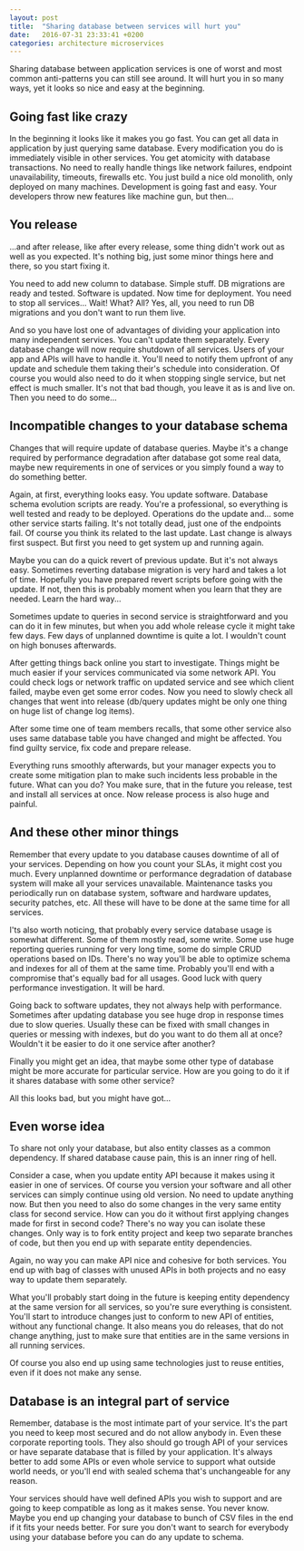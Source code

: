 ```yaml
---
layout: post
title:  "Sharing database between services will hurt you"
date:   2016-07-31 23:33:41 +0200
categories: architecture microservices
---
```



Sharing database between application services is one of worst and most common anti-patterns you can still see around.
It will hurt you in so many ways, yet it looks so nice and easy at the beginning.

## Going fast like crazy

In the beginning it looks like it makes you go fast. You can get all data in application by just querying same database. Every modification you do is immediately visible in other services. You get atomicity with database transactions. No need to really handle things like network failures, endpoint unavailability, timeouts, firewalls etc. You just build a nice old monolith, only deployed on many machines. Development is going fast and easy. Your developers throw new features like machine gun, but then...

## You release

...and after release, like after every release, some thing didn't work out as well as you expected. It's nothing big, just some minor things here and there, so you start fixing it.

You need to add new column to database. Simple stuff. DB migrations are ready and tested. Software is updated. Now time for deployment. You need to stop all services... Wait! What? All? Yes, all, you need to run DB migrations and you don't want to run them live.

And so you have lost one of advantages of dividing your application into many independent services. You can't update them separately. Every database change will now require shutdown of all services. Users of your app and APIs will have to handle it. You'll need to notify them upfront of any update and schedule them taking their's schedule into consideration. Of course you would also need to do it when stopping single service, but net effect is much smaller. It's not that bad though, you  leave it as is and live on. Then you need to do some...

## Incompatible changes to your database schema

Changes that will require update of database queries. Maybe it's a change required by performance degradation after database got some real data, maybe new requirements in one of services or you simply found a way to do something better.

Again, at first, everything looks easy. You update software. Database schema evolution scripts are ready. You're a professional, so everything is well tested and ready to be deployed. Operations do the update and... some other service starts failing. It's not totally dead, just one of the endpoints fail.
Of course you think its related to the last update. Last change is always first suspect. But first you need to get system up and running again.

Maybe you can do a quick revert of previous update. But it's not always easy. Sometimes reverting database migration is very hard and takes a lot of time. Hopefully you have prepared revert scripts before going with the update. If not, then this is probably moment when you learn that they are needed. Learn the hard way...

Sometimes update to queries in second service is straightforward and you can do it in few minutes, but when you add whole release cycle it might take few days. Few days of unplanned downtime is quite a lot. I wouldn't count on high bonuses afterwards.

After getting things back online you start to investigate. Things might be much easier if your services communicated via some network API. You could check logs or network traffic on updated service and see which client failed, maybe even get some error codes. Now you need to slowly check all changes that went into release (db/query updates might be only one thing on huge list of change log items).

After some time one of team members recalls, that some other service also uses same database table you have changed and might be affected. You find guilty service, fix code and prepare release.

Everything runs smoothly afterwards, but your manager expects you to create some mitigation plan to make such incidents less probable in the future. What can you do? You make sure, that in the future you release, test and install all services at once. Now release process is also huge and painful.

## And these other minor things
Remember that every update to you database causes downtime of all of your services. Depending on how you count your SLAs, it might cost you much. Every unplanned downtime or performance degradation of database system will make all your services unavailable.
Maintenance tasks you periodically run on database system, software and hardware updates, security patches, etc. All these will have to be done at the same time for all services.

I'ts also worth noticing, that probably every service database usage is somewhat different. Some of them mostly read, some write. Some use huge reporting queries running for very long time, some do simple CRUD operations based on IDs. There's no way you'll be able to optimize schema and indexes for all of them at the same time. Probably you'll end with a compromise that's equally bad for all usages. Good luck with query performance investigation. It will be hard.

Going back to software updates, they not always help with performance. Sometimes after updating database you see huge drop in response times due to slow queries. Usually these can be fixed with small changes in queries or messing with indexes, but do you want to do them all at once? Wouldn't it be easier to do it one service after another?

Finally you might get an idea, that maybe some other type of database might be more accurate for particular service. How are you going to do it if it shares database with some other service?

All this looks bad, but you might have got...

## Even worse idea
To share not only your database, but also entity classes as a common dependency. If shared database cause pain, this is an inner ring of hell.

Consider a case, when you update entity API because it makes using it easier in one of services. Of course you version your software and all other services can simply continue using old version. No need to update anything now. But then you need to also do some changes in the very same entity class for second service. How can you do it without first applying changes made for first in second code? There's no way you can isolate these changes. Only way is to fork entity project and keep two separate branches of code, but then you end up with separate entity dependencies.

Again, no way you can make API nice and cohesive for both services. You end up with bag of classes with unused APIs in both projects and no easy way to update them separately.

What you'll probably start doing in the future is keeping entity dependency at the same version for all services, so you're sure  everything is consistent. You'll start to introduce changes just to conform to new API of entities, without any functional change. It also means you do releases, that do not change anything, just to make sure that entities are in the same versions in all running services.

Of course you also end up using same technologies just to reuse entities, even if it does not make any sense.

## Database is an integral part of service
Remember, database is the most intimate part of your service. It's the part you need to keep most secured and do not allow anybody in. Even these corporate reporting tools. They also should go trough API of your services or have separate database that is filled by your application. It's always better to add some APIs or even whole service to support what outside world needs, or you'll end with sealed schema that's unchangeable for any reason.

Your services should have well defined APIs you wish to support and are going to keep compatible as long as it makes sense. You never know. Maybe you end up changing your database to bunch of CSV files in the end if it fits your needs better. For sure you don't want to search for everybody using your database before you can do any update to schema.